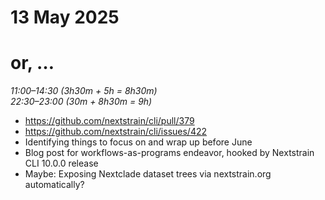 # 13 May 2025
# or, …

_11:00–14:30 (3h30m + 5h = 8h30m)_  
_22:30–23:00 (30m + 8h30m = 9h)_  

- <https://github.com/nextstrain/cli/pull/379>
- <https://github.com/nextstrain/cli/issues/422>
- Identifying things to focus on and wrap up before June
- Blog post for workflows-as-programs endeavor, hooked by Nextstrain CLI 10.0.0 release
- Maybe: Exposing Nextclade dataset trees via nextstrain.org automatically?
